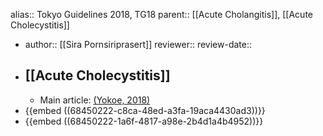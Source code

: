 alias:: Tokyo Guidelines 2018, TG18
parent:: [[Acute Cholangitis]], [[Acute Cholecystitis]]

- author:: [[Sira Pornsiriprasert]] 
  reviewer::
  review-date::
- ## [[Acute Cholecystitis]]
	- Main article: [(Yokoe, 2018)]([[References/yokoeTokyoGuidelines20182018]])
- {{embed ((68450222-c8ca-48ed-a3fa-19aca4430ad3))}}
- {{embed ((68450222-1a6f-4817-a98e-2b4d1a4b4952))}}
